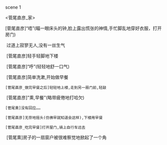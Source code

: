 scene 1

<菅尾直彦_家>

​	[菅尾直彦]“唔”(瞄一眼床头的钟,脸上露出慌张的神情,手忙脚乱地穿好衣服，打开房门)

​	                  过道上寂寥无人,没有一丝生气

​	[菅尾直彦]轻手轻脚地下楼

​	[菅尾直彦]“呼”(轻轻地舒一口气)

​	[菅尾直彦]简单洗漱,开始做早餐

	[菅尾直彦_做完早餐之后]轻轻地上楼,走到另一扇门前,轻敲

​	[菅尾直彦]"熏,早餐"(略带疲倦地打哈欠)

	[菅尾熏]没有回应……

	[菅尾直彦]无奈地摇头(仿佛早就知道会这样),下楼用早餐

	[菅尾直彦_吃完早餐]打开屋门,骑上自行车远去

​	[菅尾熏]房子的一扇窗户被很难察觉地掀起了一个角